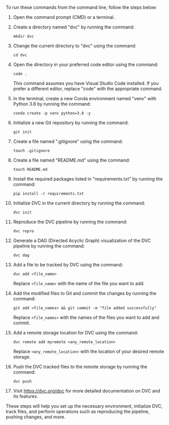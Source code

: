 To run these commands from the command line, follow the steps below:

1. Open the command prompt (CMD) or a terminal.

2. Create a directory named "dvc" by running the command:
   ```
   mkdir dvc
   ```

3. Change the current directory to "dvc" using the command:
   ```
   cd dvc
   ```

4. Open the directory in your preferred code editor using the command:
   ```
   code .
   ```
   This command assumes you have Visual Studio Code installed. If you prefer a different editor, replace "code" with the appropriate command.

5. In the terminal, create a new Conda environment named "venv" with Python 3.8 by running the command:
   ```
   conda create -p venv python=3.8 -y
   ```

6. Initialize a new Git repository by running the command:
   ```
   git init
   ```

7. Create a file named ".gitignore" using the command:
   ```
   touch .gitignore
   ```

8. Create a file named "README.md" using the command:
   ```
   touch README.md
   ```

9. Install the required packages listed in "requirements.txt" by running the command:
   ```
   pip install -r requirements.txt
   ```

10. Initialize DVC in the current directory by running the command:
    ```
    dvc init
    ```

11. Reproduce the DVC pipeline by running the command:
    ```
    dvc repro
    ```

12. Generate a DAG (Directed Acyclic Graph) visualization of the DVC pipeline by running the command:
    ```
    dvc dag
    ```

13. Add a file to be tracked by DVC using the command:
    ```
    dvc add <file_name>
    ```
    Replace `<file_name>` with the name of the file you want to add.

14. Add the modified files to Git and commit the changes by running the command:
    ```
    git add <file_names> && git commit -m "file added successfully"
    ```
    Replace `<file_names>` with the names of the files you want to add and commit.

15. Add a remote storage location for DVC using the command:
    ```
    dvc remote add myremote <any_remote_location>
    ```
    Replace `<any_remote_location>` with the location of your desired remote storage.

16. Push the DVC tracked files to the remote storage by running the command:
    ```
    dvc push
    ```

17. Visit https://dvc.org/doc for more detailed documentation on DVC and its features.

These steps will help you set up the necessary environment, initialize DVC, track files, and perform operations such as reproducing the pipeline, pushing changes, and more.